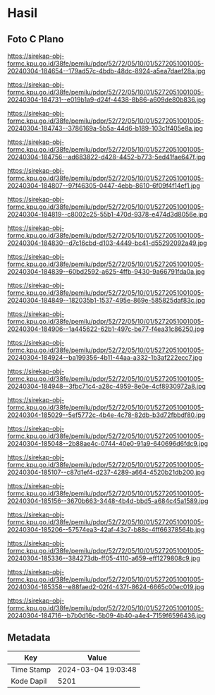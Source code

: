 # Hasil

## Foto C Plano

https://sirekap-obj-formc.kpu.go.id/38fe/pemilu/pdpr/52/72/05/10/01/5272051001005-20240304-184654--179ad57c-4bdb-48dc-8924-a5ea7daef28a.jpg

https://sirekap-obj-formc.kpu.go.id/38fe/pemilu/pdpr/52/72/05/10/01/5272051001005-20240304-184731--e019b1a9-d24f-4438-8b86-a609de80b836.jpg

https://sirekap-obj-formc.kpu.go.id/38fe/pemilu/pdpr/52/72/05/10/01/5272051001005-20240304-184743--3786169a-5b5a-44d6-b189-103c1f405e8a.jpg

https://sirekap-obj-formc.kpu.go.id/38fe/pemilu/pdpr/52/72/05/10/01/5272051001005-20240304-184756--ad683822-d428-4452-b773-5ed41fae647f.jpg

https://sirekap-obj-formc.kpu.go.id/38fe/pemilu/pdpr/52/72/05/10/01/5272051001005-20240304-184807--97f46305-0447-4ebb-8610-6f09f4f14ef1.jpg

https://sirekap-obj-formc.kpu.go.id/38fe/pemilu/pdpr/52/72/05/10/01/5272051001005-20240304-184819--c8002c25-55b1-470d-9378-e474d3d8056e.jpg

https://sirekap-obj-formc.kpu.go.id/38fe/pemilu/pdpr/52/72/05/10/01/5272051001005-20240304-184830--d7c16cbd-d103-4449-bc41-d55292092a49.jpg

https://sirekap-obj-formc.kpu.go.id/38fe/pemilu/pdpr/52/72/05/10/01/5272051001005-20240304-184839--60bd2592-a625-4ffb-9430-9a66791fda0a.jpg

https://sirekap-obj-formc.kpu.go.id/38fe/pemilu/pdpr/52/72/05/10/01/5272051001005-20240304-184849--182035b1-1537-495e-869e-585825daf83c.jpg

https://sirekap-obj-formc.kpu.go.id/38fe/pemilu/pdpr/52/72/05/10/01/5272051001005-20240304-184906--1a445622-62b1-497c-be77-f4ea31c86250.jpg

https://sirekap-obj-formc.kpu.go.id/38fe/pemilu/pdpr/52/72/05/10/01/5272051001005-20240304-184924--ba199356-4b11-44aa-a332-1b3af222ecc7.jpg

https://sirekap-obj-formc.kpu.go.id/38fe/pemilu/pdpr/52/72/05/10/01/5272051001005-20240304-184948--3fbc71c4-a28c-4959-8e0e-4cf8930972a8.jpg

https://sirekap-obj-formc.kpu.go.id/38fe/pemilu/pdpr/52/72/05/10/01/5272051001005-20240304-185029--5ef5772c-4b4e-4c78-82db-b3d72fbbdf80.jpg

https://sirekap-obj-formc.kpu.go.id/38fe/pemilu/pdpr/52/72/05/10/01/5272051001005-20240304-185048--2b88ae4c-0744-40e0-91a9-640696d6fdc9.jpg

https://sirekap-obj-formc.kpu.go.id/38fe/pemilu/pdpr/52/72/05/10/01/5272051001005-20240304-185107--c87d1ef4-d237-4289-a664-4520b21db200.jpg

https://sirekap-obj-formc.kpu.go.id/38fe/pemilu/pdpr/52/72/05/10/01/5272051001005-20240304-185156--3670b663-3448-4b4d-bbd5-a684c45a1589.jpg

https://sirekap-obj-formc.kpu.go.id/38fe/pemilu/pdpr/52/72/05/10/01/5272051001005-20240304-185206--57574ea3-42af-43c7-b88c-4ff66378564b.jpg

https://sirekap-obj-formc.kpu.go.id/38fe/pemilu/pdpr/52/72/05/10/01/5272051001005-20240304-185336--384273db-ff05-4110-a659-eff1279808c9.jpg

https://sirekap-obj-formc.kpu.go.id/38fe/pemilu/pdpr/52/72/05/10/01/5272051001005-20240304-185358--e88faed2-02f4-437f-8624-6665c00ec019.jpg

https://sirekap-obj-formc.kpu.go.id/38fe/pemilu/pdpr/52/72/05/10/01/5272051001005-20240304-184716--b7b0d16c-5b09-4b40-a4e4-7159f6596436.jpg


## Metadata

| Key        | Value               |
| ---------- | ------------------- |
| Time Stamp | 2024-03-04 19:03:48 |
| Kode Dapil | 5201                |




